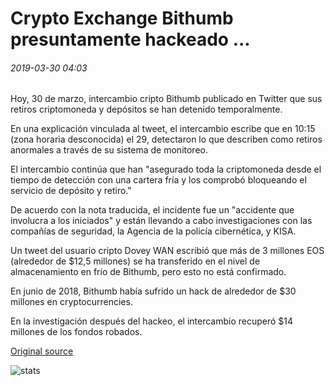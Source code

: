 # Crypto Exchange Bithumb presuntamente hackeado ...

###### 2019-03-30 04:03

Hoy, 30 de marzo, intercambio cripto Bithumb publicado en Twitter que sus retiros criptomoneda y depósitos se han detenido temporalmente.

En una explicación vinculada al tweet, el intercambio escribe que en 10:15 (zona horaria desconocida) el 29, detectaron lo que describen como retiros anormales a través de su sistema de monitoreo.

El intercambio continúa que han "asegurado toda la criptomoneda desde el tiempo de detección con una cartera fría y los comprobó bloqueando el servicio de depósito y retiro."

De acuerdo con la nota traducida, el incidente fue un "accidente que involucra a los iniciados" y están llevando a cabo investigaciones con las compañías de seguridad, la Agencia de la policía cibernética, y KISA.

Un tweet del usuario cripto Dovey WAN escribió que más de 3 millones EOS (alrededor de $12,5 millones) se ha transferido en el nivel de almacenamiento en frío de Bithumb, pero esto no está confirmado.

En junio de 2018, Bithumb había sufrido un hack de alrededor de $30 millones en cryptocurrencies.

En la investigación después del hackeo, el intercambio recuperó $14 millones de los fondos robados.

[Original source](https://cointelegraph.com/news/crypto-exchange-bithumb-reportedly-hacked)

![stats](https://c.statcounter.com/11760860/0/a89fa40b/1/ "stats")